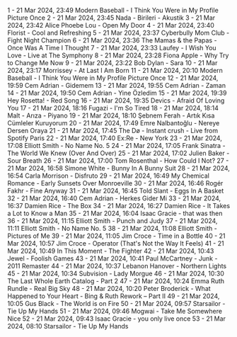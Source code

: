 1 - 21 Mar 2024, 23:49	Modern Baseball - I Think You Were in My Profile Picture Once
2 - 21 Mar 2024, 23:45	Nada - Birileri - Akustik
3 - 21 Mar 2024, 23:42	Alice Phoebe Lou - Open My Door
4 - 21 Mar 2024, 23:40	Florist - Cool and Refreshing
5 - 21 Mar 2024, 23:37	Cyberbully Mom Club - Fight Night Champion
6 - 21 Mar 2024, 23:36	The Mamas & the Papas - Once Was A Time I Thought
7 - 21 Mar 2024, 23:33	Laufey - I Wish You Love - Live at The Symphony
8 - 21 Mar 2024, 23:28	Fiona Apple - Why Try to Change Me Now
9 - 21 Mar 2024, 23:22	Bob Dylan - Sara
10 - 21 Mar 2024, 23:17	Morrissey - At Last I Am Born
11 - 21 Mar 2024, 20:10	Modern Baseball - I Think You Were in My Profile Picture Once
12 - 21 Mar 2024, 19:59	Cem Adrian - Gidemem
13 - 21 Mar 2024, 19:55	Cem Adrian - Zaman
14 - 21 Mar 2024, 19:50	Cem Adrian - Yine Özledim
15 - 21 Mar 2024, 19:39	Hey Rosetta! - Red Song
16 - 21 Mar 2024, 19:35	Devics - Afraid Of Loving You
17 - 21 Mar 2024, 18:16	Fugazi - I'm So Tired
18 - 21 Mar 2024, 18:14	Malt - Arıza - Piyano
19 - 21 Mar 2024, 18:10	Şebnem Ferah - Artık Kısa Cümleler Kuruyorum
20 - 21 Mar 2024, 17:49	Emre Nalbantoğlu - Nereye Dersen Oraya
21 - 21 Mar 2024, 17:45	The Dø - Instant crush - Live from Spotify Paris
22 - 21 Mar 2024, 17:40	Ex:Re - New York
23 - 21 Mar 2024, 17:08	Elliott Smith - No Name No. 5
24 - 21 Mar 2024, 17:05	Frank Sinatra - The World We Knew (Over And Over)
25 - 21 Mar 2024, 17:02	Julien Baker - Sour Breath
26 - 21 Mar 2024, 17:00	Tom Rosenthal - How Could I Not?
27 - 21 Mar 2024, 16:58	Simone White - Bunny In A Bunny Suit
28 - 21 Mar 2024, 16:54	Carla Morrison - Disfruto
29 - 21 Mar 2024, 16:49	My Chemical Romance - Early Sunsets Over Monroeville
30 - 21 Mar 2024, 16:46	Rogér Fakhr - Fine Anyway
31 - 21 Mar 2024, 16:45	Told Slant - Eggs In A Basket
32 - 21 Mar 2024, 16:40	Cem Adrian - Herkes Gider Mi
33 - 21 Mar 2024, 16:37	Damien Rice - The Box
34 - 21 Mar 2024, 16:27	Damien Rice - It Takes a Lot to Know a Man
35 - 21 Mar 2024, 16:04	Isaac Gracie - that was then
36 - 21 Mar 2024, 11:15	Elliott Smith - Punch and Judy
37 - 21 Mar 2024, 11:11	Elliott Smith - No Name No. 5
38 - 21 Mar 2024, 11:08	Elliott Smith - Pictures of Me
39 - 21 Mar 2024, 11:05	Jim Croce - Time in a Bottle
40 - 21 Mar 2024, 10:57	Jim Croce - Operator (That's Not the Way It Feels)
41 - 21 Mar 2024, 10:49	In This Moment - The Fighter
42 - 21 Mar 2024, 10:43	Jewel - Foolish Games
43 - 21 Mar 2024, 10:41	Paul McCartney - Junk - 2011 Remaster
44 - 21 Mar 2024, 10:37	Lebanon Hanover - Northern Lights
45 - 21 Mar 2024, 10:34	Subvision - Lady Morgue
46 - 21 Mar 2024, 10:30	The Last Whole Earth Catalog - Part 2
47 - 21 Mar 2024, 10:24	Emma Ruth Rundle - Real Big Sky
48 - 21 Mar 2024, 10:20	Peter Broderick - What Happened to Your Heart - Bing & Ruth Rework – Part II
49 - 21 Mar 2024, 10:05	Gus Black - The World is on Fire
50 - 21 Mar 2024, 09:57	Starsailor - Tie Up My Hands
51 - 21 Mar 2024, 09:46	Mogwai - Take Me Somewhere Nice
52 - 21 Mar 2024, 09:43	Isaac Gracie - you only live once
53 - 21 Mar 2024, 08:10	Starsailor - Tie Up My Hands
